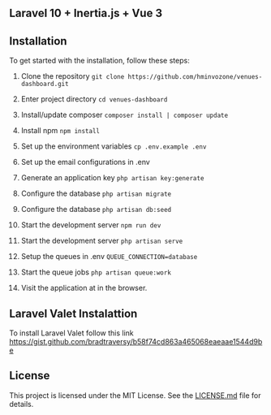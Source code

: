 ## Laravel 10 + Inertia.js + Vue 3

## Installation

To get started with the installation, follow these steps:

1. Clone the repository
``git clone https://github.com/hminvozone/venues-dashboard.git``

2. Enter project directory
``cd venues-dashboard``

3. Install/update composer
``composer install | composer update``

4. Install npm
``npm install``

5. Set up the environment variables
``cp .env.example .env``

6. Set up the email configurations in .env

7. Generate an application key
``php artisan key:generate``

8. Configure the database
``php artisan migrate``

9. Configure the database
   ``php artisan db:seed``

10. Start the development server
``npm run dev``

11. Start the development server
   ``php artisan serve``

11. Setup the queues in .env
    ``QUEUE_CONNECTION=database``

12. Start the queue jobs
   ``php artisan queue:work``

13. Visit the application at in the browser.

## Laravel Valet Instalattion
To install Laravel Valet follow this link https://gist.github.com/bradtraversy/b58f74cd863a465068eaeaae1544d9be

## License

This project is licensed under the MIT License. See the [LICENSE.md](LICENSE.md) file for details.
